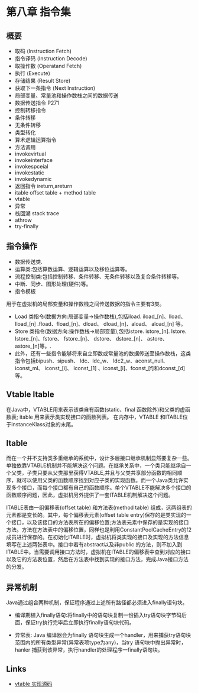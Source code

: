 # 第八章 指令集

## 概要

- 取码 (Instruction Fetch)
- 指令译码 (Instruction Decode)
- 取操作数 (Operatand Fetch)
- 执行 (Execute)
- 存储结果 (Result Store)
- 获取下一条指令 (Next Instruction)
- 局部变量、常量池和操作数栈之间的数据传送
- 数据传送指令 P271
- 控制转移指令
- 条件转移
- 无条件转移
- 类型转化
- 算术逻辑运算指令
- 方法调用
- invokevirtual
- invokeinterface
- invokespceial
- invokestatic
- invokedynamic
- 返回指令 ireturn,areturn
- itable offset table + method table
- vtable
- 异常
- 栈回溯 stack trace
- athrow
- try-finally

## 指令操作

- 数据传送类.
- 运算类:包括算数运算、逻辑运算以及移位运算等。
- 流程控制类:包括控制转移、条件转移、无条件转移以及复合条件转移等。
- 中断、同步、图形处理(硬件)等。
- 指令模板

用于在虚拟机的局部变量和操作数栈之间传送数据的指令主要有3类。

- Load 类指令(数据方向:局部变量→操作数栈),包括iload. iload_[n]、lload、lload_[n] .fload、fload_[n]、dload、 dload_[n]、aload、 aload_[n] 等。
- Store 类指令(数据方向:操作数栈→局部变量),包括istore. istore_[n]. lstore. lstore_[n]、fstore、 fstore_[n]、 dstore、 dstore_[n]、 astore、 astore_[n]等。.
- 此外，还有一些指令能够将来自立即数或常量池的数据传送至操作数栈，这类指令包括bipush、sipush、 ldc、ldc_w、 ldc2_w、aconst_null、iconst_ml、 iconst_[i]、 lconst_[1] 、iconst_[i]、fconst_[f]和dconst_[d]等。

## Vtable Itable

在Java中，VTABLE用来表示该类自有函数(static、final 函数除外)和父类的虚函数表; itable 用来表示类实现接口的函数列表。
在内存中，VTABLE 和ITABLE位于instanceKlass对象的末尾。

## Itable

而在一个并不支持类多重继承的系统中，设计多层接口继承机制显然要复杂一些。 单独依靠VTABLE机制并不能解决这个问题。在继承关系中，一个类只能继承自一个父类，子类只要从父类那里获得VTABLE,并且与父类共享部分函数的相同顺序，就可以使用父类的函数顺序找到对应子类的实现函数。而一个Java类允许实现多个接口，而每个接口都有自己的函数顺序。单个VTABLE不能解决多个接口的函数顺序问题，因此，虚拟机另外提供了一套ITABLE机制解决这个问题。

ITABLE表由一组偏移表(offset table) 和方法表(method table) 组成，这两组表的元素都是变长的。其中，每个偏移表元素(offset table entry)保存的是类实现的一个接口，以及该接口的方法表所在的偏移位置;方法表元素中保存的是实现的接口方法。方法在方法表中的偏移位置，同样也是利用ConstantPoolCacheEntry的f2成员进行保存的。在初始化ITABLE时，虚拟机将类实现的接口及实现的方法信息填写在上述两张表中。接口中若有abstract以及非public 的方法，则不加入到ITABLE中。当需要调用接口方法时，虚拟机在ITABLE的偏移表中查到对应的接口以及它的方法表位置，然后在方法表中找到实现的接口方法，完成Java接口方法的分发。

## 异常机制

Java通过组合两种机制，保证程序通过上述所有路径都必须进入finally语句块。
- 编译期植入finally语句:将finally中的语句块复制一份插入try语句块字节码后面，保证try执行完毕后立即执行finally语句块代码。

- 异常表: Java 编译器会为finally 语句块生成一个handler，用来捕获try语句块范围内的所有类型异常(异常表项type为any)，当try 语句块中抛出异常时，hanler 捕获到该异常，执行handler的处理程序一finally语句块。


## Links

- [vtable 实现源码](https://zhuanlan.zhihu.com/p/34961967)
